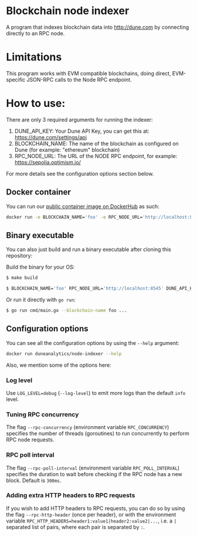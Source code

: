 # Blockchain node indexer
A program that indexes blockchain data into http://dune.com by connecting directly to an RPC node.

# Limitations
This program works with EVM compatible blockchains, doing direct, EVM-specific JSON-RPC calls to the Node RPC endpoint.


# How to use:
There are only 3 required arguments for running the indexer:
  1. DUNE_API_KEY: Your Dune API Key, you can get this at: https://dune.com/settings/api
  1. BLOCKCHAIN_NAME: The name of the blockchain as configured on Dune (for example: "ethereum" blockchain)
  1. RPC_NODE_URL: The URL of the NODE RPC endpoint, for example: https://sepolia.optimism.io/

For more details see the configuration options section below.

## Docker container
You can run our [public container image on DockerHub](https://hub.docker.com/r/duneanalytics/node-indexer) as such:

```bash
docker run -e BLOCKCHAIN_NAME='foo' -e RPC_NODE_URL='http://localhost:8545' -e DUNE_API_KEY='your-key-here' duneanalytics/node-indexer
```

## Binary executable
You can also just build and run a binary executable after cloning this repository:

Build the binary for your OS:
```bash
$ make build

$ BLOCKCHAIN_NAME='foo' RPC_NODE_URL='http://localhost:8545' DUNE_API_KEY='your-key-here' LOG_LEVEL=debug ./indexer
```

Or run it directly with `go run`:
```bash
$ go run cmd/main.go --blockchain-name foo ...
```

## Configuration options
You can see all the configuration options by using the `--help` argument:
```bash
docker run duneanalytics/node-indexer --help
```

Also, we mention some of the options here:

### Log level
Use `LOG_LEVEL=debug` (`--log-level`) to emit more logs than the default `info` level.

### Tuning RPC concurrency
The flag `--rpc-concurrency` (environment variable `RPC_CONCURRENCY`) specifies the number of threads (goroutines)
to run concurrently to perform RPC node requests.

### RPC poll interval
The flag `--rpc-poll-interval` (environment variable `RPC_POLL_INTERVAL`) specifies the duration to wait before checking
if the RPC node has a new block. Default is `300ms`.

### Adding extra HTTP headers to RPC requests
If you wish to add HTTP headers to RPC requests, you can do so by using the flag `--rpc-http-header` (once per header),
or with the environment variable `RPC_HTTP_HEADERS=header1:value1|header2:value2|...`, i.e. a `|` separated list of pairs,
where each pair is separated by `:`.
